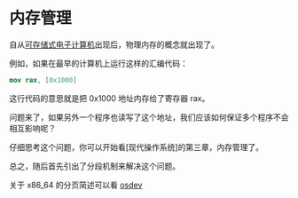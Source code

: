 # 内存管理

自从[可存储式电子计算机]出现后，物理内存的概念就出现了。

例如，如果在最早的计算机上运行这样的汇编代码：

```nasm
mov rax, [0x1000]
```

这行代码的意思就是把 0x1000 地址内存给了寄存器 rax。

问题来了，如果另外一个程序也读写了这个地址，我们应该如何保证多个程序不会相互影响呢？

仔细思考这个问题，你可以开始看[现代操作系统]的第三章，内存管理了。

总之，随后首先引出了分段机制来解决这个问题。

关于 x86_64 的分页简述可以看 [osdev](https://wiki.osdev.org/Paging)

[可存储式电子计算机]: #todo
